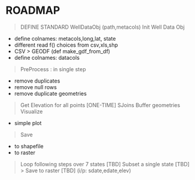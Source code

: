 # ROADMAP
> DEFINE STANDARD WellDataObj (path,metacols)
> Init Well Data Obj 
- define colnames: metacols,long,lat, state
- different read f() choices from csv,xls,shp
- CSV > GEODF (def make_gdf_from_df)
- define colnames: datacols
> PreProcess : in single step
- remove duplicates
- remove null rows
- remove duplicate geometries
> Get Elevation for all points [ONE-TIME]
> SJoins
  > Buffer geometries
> Visualize
- simple plot
> Save
- to shapefile
- to raster

> Loop following steps over 7 states  [TBD]
  > Subset a single state  [TBD]
    > Save to raster [TBD] (i/p: sdate,edate,elev)





